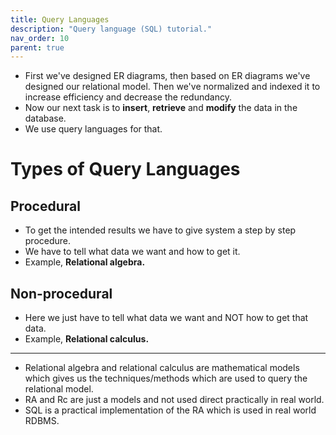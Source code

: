 ```yaml
---
title: Query Languages
description: "Query language (SQL) tutorial."
nav_order: 10
parent: true
---
```


- First we've designed ER diagrams, then based on ER diagrams we've designed our relational model. Then we've normalized and indexed it to increase efficiency and decrease the redundancy.
- Now our next task is to **insert**, **retrieve** and **modify** the data in the database.
- We use query languages for that.

# Types of Query Languages

## Procedural

- To get the intended results we have to give system a step by step procedure.
- We have to tell what data we want and how to get it.
- Example, **Relational algebra.**

## Non-procedural

- Here we just have to tell what data we want and NOT how to get that data.
- Example, **Relational calculus.**

***

- Relational algebra and relational calculus are mathematical models which gives us the techniques/methods which are used to query the relational model.
- RA and Rc are just a models and not used direct practically in real world.
- SQL is a practical implementation of the RA which is used in real world RDBMS.